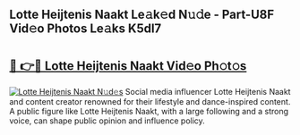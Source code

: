 ## Lotte Heijtenis Naakt Le𝚊k𝚎d N𝚞𝚍e - Part-U8F Vid𝚎o Photos Le𝚊ks K5dl7

# <h2><a href="http://fb25v8.evod.top/?m=Lotte+Heijtenis+Naakt">🔗 👉🔴 Lotte Heijtenis Naakt Vid𝚎o Ph𝚘t𝚘s</a></h2>

[![Lotte Heijtenis Naakt N𝚞d𝚎s](https://i.imgur.com/8V9OHl7.gif)](http://fb25v8.evod.top/?m=Lotte+Heijtenis+Naakt)
Social media influencer Lotte Heijtenis Naakt and content creator renowned for their lifestyle and dance-inspired content. A public figure like Lotte Heijtenis Naakt, with a large following and a strong voice, can shape public opinion and influence policy. 
